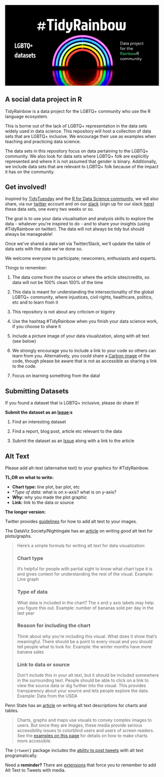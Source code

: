
<img  src='./assets/TidyRainbow-banner.png'>

## A social data project in R

TidyRainbow is a data project for the LGBTQ+ community who use the R language ecosystem.

This is borne out of the lack of LGBTQ+ representation in the data sets widely used in data science. This repository will host a collection of data sets that are LGBTQ+ inclusive. We encourage their use as examples when teaching and practicing data science.

The data sets in this repository focus on data pertaining to the LGBTQ+ community. We also look for data sets where LGBTQ+ folk are explicitly represented and where it is not assumed that gender is binary. Additionally, we include data sets that are relevant to LGBTQ+ folk because of the impact it has on the community.

## Get involved!

Inspired by [TidyTuesday](https://github.com/rfordatascience/tidytuesday) and the [R for Data Science community](https://www.rfordatasci.com/), we will also share, via our [twitter](https://twitter.com/R_LGBTQ) account and on our [slack](https://rainbowr.slack.com) (sign up for our slack [here](https://docs.google.com/forms/d/1y7SOWE3IW-fpR_5Cd4mK-CMUpFZ-hvhY4cTj34JqTVE/)) these data sets, one every two weeks or so. 

The goal is to use your data visualisation and analysis skills to explore the data - whatever you're inspired to do - and to share your insights (using #TidyRainbow on twitter). The data will not always be tidy but should always be manageable!

Once we've shared a data set via Twitter/Slack, we'll update the table of data sets with the date we've done so.

We welcome everyone to participate; newcomers, enthusiasts and experts.

Things to remember:

  1. The data come from the source or where the article sites/credits, so data will not be 100% clean 100% of the time
  
  2. This data is meant for understanding the intersectionality of the global LGBTQ+ community, where injustices, civil rights, healthcare, politics, etc and to learn from it
  
  3. This repository is not about any criticism or bigotry
  
  4. Use the hashtag #TidyRainbow when you finish your data science work, if you choose to share it
  
  5. Include a picture image of your data visualization, along with alt text (see below)
  
  6. We strongly encourage you to include a link to your code so others can learn from you. Alternatively, you could share a [Carbon image](https://carbon.now.sh/) of the code, though please be aware that is not as accessible as sharing a link to the code.
  
  7. Focus on learning something from the data!

## Submitting Datasets

If you found a dataset that is LGBTQ+ inclusive, please do share it!

**Submit the dataset as an [Issue](https://github.com/r-lgbtq/tidyrainbow/issues):s**  

1. Find an interesting dataset  

2. Find a report, blog post, article etc relevant to the data   

3. Submit the dataset as an [Issue](https://github.com/r-lgbtq/tidyrainbow/issues) along with a link to the article  


## Alt Text

Please add alt-text (alternative text) to your graphics for #TidyRainbow. 

**TL;DR on what to write:**

- **Chart type:** line plot, bar plot, etc
- **Type of data:* what is on x-axis? what is on y-axis?
- **Why:** why you made the plot graphic
- **Link:** link to the data or source

**The longer version:**

Twitter provides [guidelines](https://help.twitter.com/en/using-twitter/picture-descriptions) for how to add alt text to your images.

The DataViz Society/Nightingale has an [article](https://medium.com/nightingale/writing-alt-text-for-data-visualization-2a218ef43f81) on writing _good_ alt text for plots/graphs.
> Here’s a simple formula for writing alt text for data visualization:
> ### Chart type
> It’s helpful for people with partial sight to know what chart type it is and gives context for understanding the rest of the visual.
> Example: Line graph
> ### Type of data
> What data is included in the chart? The x and y axis labels may help you figure this out.
> Example: number of bananas sold per day in the last year
> ### Reason for including the chart
> Think about why you’re including this visual. What does it show that’s meaningful. There should be a point to every visual and you should tell people what to look for.
> Example: the winter months have more banana sales
> ### Link to data or source
> Don’t include this in your alt text, but it should be included somewhere in the surrounding text. People should be able to click on a link to view the source data or dig further into the visual. This provides transparency about your source and lets people explore the data.
> Example: Data from the USDA

Penn State has an [article](https://accessibility.psu.edu/images/charts/) on writing alt text descriptions for charts and tables.

> Charts, graphs and maps use visuals to convey complex images to users. But since they are images, these media provide serious accessibility issues to colorblind users and users of screen readers. See the [examples on this page](https://accessibility.psu.edu/images/charts/) for details on how to make charts more accessible.

The `{rtweet}` package includes the [ability to post tweets](https://docs.ropensci.org/rtweet/reference/post_tweet.html) with alt text programatically.

Need a **reminder?** There are [extensions](https://chrome.google.com/webstore/detail/twitter-required-alt-text/fpjlpckbikddocimpfcgaldjghimjiik/related) that force you to remember to add Alt Text to Tweets with media.
